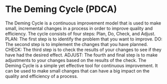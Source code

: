 
# The Deming Cycle (PDCA)
The Deming Cycle is a continuous improvement model that is used to make small, incremental changes in a process in order to improve quality and efficiency. The cycle consists of four steps: Plan, Do, Check, and Adjust. PLAN: The first step is to identify the problem that you want to improve. DO: The second step is to implement the changes that you have planned. CHECK: The third step is to check the results of your changes to see if they have had the desired effect. ADJUST: The fourth and final step is to make adjustments to your changes based on the results of the check. The Deming Cycle is a simple yet effective tool for continuous improvement. It can be used to make small changes that can have a big impact on the quality and efficiency of a process.